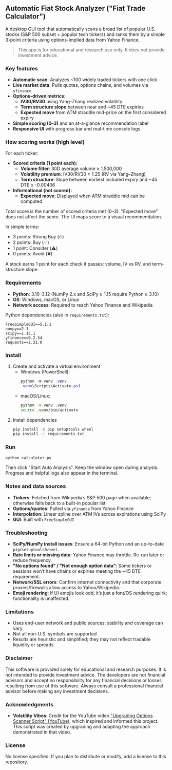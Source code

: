 ## Automatic Fiat Stock Analyzer ("Fiat Trade Calculator")

A desktop GUI tool that automatically scans a broad list of popular U.S. stocks (S&P 500 subset + popular tech tickers) and ranks them by a simple 3-point criteria using options-implied data from Yahoo Finance.

> This app is for educational and research use only. It does not provide investment advice.

### Key features
- **Automatic scan**: Analyzes ~100 widely traded tickers with one click
- **Live market data**: Pulls quotes, options chains, and volumes via `yfinance`
- **Options-driven metrics**:
  - **IV30/RV30** using Yang–Zhang realized volatility
  - **Term structure slope** between near and ~45 DTE expiries
  - **Expected move** from ATM straddle mid-price on the first considered expiry
- **Simple scoring (0–3)** and an at-a-glance recommendation label
- **Responsive UI** with progress bar and real-time console logs

### How scoring works (high level)
For each ticker:
- **Scored criteria (1 point each):**
  - **Volume filter**: 30D average volume ≥ 1,500,000
  - **Volatility premium**: IV30/RV30 ≥ 1.25 (RV via Yang–Zhang)
  - **Term structure**: Slope between earliest included expiry and ~45 DTE ≤ -0.00406
- **Informational (not scored):**
  - **Expected move**: Displayed when ATM straddle mid can be computed

Total score is the number of scored criteria met (0–3). "Expected move" does not affect the score. The UI maps score to a visual recommendation.

In simple terms:
- 3 points: Strong Buy (🔥)
- 2 points: Buy (✅)
- 1 point: Consider (⚠️)
- 0 points: Avoid (❌)

A stock earns 1 point for each check it passes: volume, IV vs RV, and term-structure slope.

### Requirements
- **Python**: 3.10–3.12 (NumPy 2.x and SciPy ≥ 1.15 require Python ≥ 3.10)
- **OS**: Windows, macOS, or Linux
- **Network access**: Required to reach Yahoo Finance and Wikipedia

Python dependencies (also in `requirements.txt`):
```
FreeSimpleGUI==5.1.1
numpy==2.1
scipy==1.15.1
yfinance==0.2.54
requests==2.31.0
```

### Install
1. Create and activate a virtual environment
   - Windows (PowerShell):
     ```powershell
     python -m venv .venv
     .venv\Scripts\Activate.ps1
     ```
   - macOS/Linux:
     ```bash
     python -m venv .venv
     source .venv/bin/activate
     ```
2. Install dependencies
   ```bash
   pip install -U pip setuptools wheel
   pip install -r requirements.txt
   ```

### Run
```bash
python calculator.py
```
Then click "Start Auto Analysis". Keep the window open during analysis. Progress and helpful logs also appear in the terminal.

### Notes and data sources
- **Tickers**: Fetched from Wikipedia’s S&P 500 page when available; otherwise falls back to a built-in popular list
- **Options/quotes**: Pulled via `yfinance` from Yahoo Finance
- **Interpolation**: Linear spline over ATM IVs across expirations using SciPy
- **GUI**: Built with `FreeSimpleGUI`

### Troubleshooting
- **SciPy/NumPy install issues**: Ensure a 64-bit Python and an up-to-date `pip`/`setuptools`/`wheel`.
- **Rate limits or missing data**: Yahoo Finance may throttle. Re-run later or reduce frequency.
- **"No options found" / "Not enough option data"**: Some tickers or sessions won’t have chains or expiries meeting the ~45 DTE requirement.
- **Network/SSL errors**: Confirm internet connectivity and that corporate proxies/firewalls allow access to Yahoo/Wikipedia.
- **Emoji rendering**: If UI emojis look odd, it’s just a font/OS rendering quirk; functionality is unaffected.

### Limitations
- Uses end-user network and public sources; stability and coverage can vary
- Not all non-U.S. symbols are supported
- Results are heuristic and simplified; they may not reflect tradable liquidity or spreads

### Disclaimer
This software is provided solely for educational and research purposes. It is not intended to provide investment advice. The developers are not financial advisors and accept no responsibility for any financial decisions or losses resulting from use of this software. Always consult a professional financial advisor before making any investment decisions.

### Acknowledgments
- **Volatility Vibes**: Credit for the YouTube video ["Upgrading Options Scanner Script" (YouTube)](https://www.youtube.com/watch?v=oW6MHjzxHpU), which inspired and informed this project. This script was created by upgrading and adapting the approach demonstrated in that video.

### License
No license specified. If you plan to distribute or modify, add a license to this repository.
